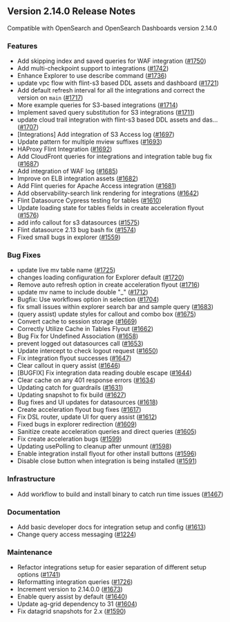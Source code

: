 ## Version 2.14.0 Release Notes

Compatible with OpenSearch and OpenSearch Dashboards version 2.14.0

### Features
* Add skipping index and saved queries for WAF integration ([#1750](https://github.com/opensearch-project/dashboards-observability/pull/1750))
* Add multi-checkpoint support to integrations ([#1742](https://github.com/opensearch-project/dashboards-observability/pull/1742))
* Enhance Explorer to use describe command ([#1736](https://github.com/opensearch-project/dashboards-observability/pull/1736))
* update vpc flow with flint-s3 based DDL assets and dashboard ([#1721](https://github.com/opensearch-project/dashboards-observability/pull/1721))
* Add default refresh interval for all the integrations and correct the version on `main` ([#1717](https://github.com/opensearch-project/dashboards-observability/pull/1717))
* More example queries for S3-based integrations ([#1714](https://github.com/opensearch-project/dashboards-observability/pull/1714))
* Implement saved query substitution for S3 integrations ([#1711](https://github.com/opensearch-project/dashboards-observability/pull/1711))
* update cloud trail integration with flint-s3 based DDL assets and das… ([#1707](https://github.com/opensearch-project/dashboards-observability/pull/1707))
* [Integrations] Add integration of S3 Access log ([#1697](https://github.com/opensearch-project/dashboards-observability/pull/1697))
* Update pattern for multiple mview suffixes ([#1693](https://github.com/opensearch-project/dashboards-observability/pull/1693))
* HAProxy Flint Integration ([#1692](https://github.com/opensearch-project/dashboards-observability/pull/1692))
* Add CloudFront queries for integrations and integration table bug fix ([#1687](https://github.com/opensearch-project/dashboards-observability/pull/1687))
* Add integration of WAF log ([#1685](https://github.com/opensearch-project/dashboards-observability/pull/1685))
* Improve on ELB integration assets ([#1682](https://github.com/opensearch-project/dashboards-observability/pull/1682))
* Add Flint queries for Apache Access integration ([#1681](https://github.com/opensearch-project/dashboards-observability/pull/1681))
* Add observability-search link rendering for integrations ([#1642](https://github.com/opensearch-project/dashboards-observability/pull/1642))
* Flint Datasource Cypress testing for tables ([#1610](https://github.com/opensearch-project/dashboards-observability/pull/1610))
* Update loading state for tables fields in create acceleration flyout ([#1576](https://github.com/opensearch-project/dashboards-observability/pull/1576))
* add info callout for s3 datasources ([#1575](https://github.com/opensearch-project/dashboards-observability/pull/1575))
* Flint datasource 2.13 bug bash fix ([#1574](https://github.com/opensearch-project/dashboards-observability/pull/1574))
* Fixed small bugs in explorer ([#1559](https://github.com/opensearch-project/dashboards-observability/pull/1559))

### Bug Fixes
* update live mv table name ([#1725](https://github.com/opensearch-project/dashboards-observability/pull/1725))
* changes loading configuration for Explorer default ([#1720](https://github.com/opensearch-project/dashboards-observability/pull/1720))
* Remove auto refresh option in create acceleration flyout ([#1716](https://github.com/opensearch-project/dashboards-observability/pull/1716))
* update mv name to include double "_" ([#1712](https://github.com/opensearch-project/dashboards-observability/pull/1712))
* Bugfix: Use workflows option in selection ([#1704](https://github.com/opensearch-project/dashboards-observability/pull/1704))
* fix small issues within explorer search bar and sample query ([#1683](https://github.com/opensearch-project/dashboards-observability/pull/1683))
* (query assist) update styles for callout and combo box ([#1675](https://github.com/opensearch-project/dashboards-observability/pull/1675))
* Convert cache to session storage ([#1669](https://github.com/opensearch-project/dashboards-observability/pull/1669))
* Correctly Utilize Cache in Tables Flyout ([#1662](https://github.com/opensearch-project/dashboards-observability/pull/1662))
* Bug Fix for Undefined Association ([#1658](https://github.com/opensearch-project/dashboards-observability/pull/1658))
* prevent logged out datasources call ([#1653](https://github.com/opensearch-project/dashboards-observability/pull/1653))
* Update intercept to check logout request ([#1650](https://github.com/opensearch-project/dashboards-observability/pull/1650))
* Fix integration flyout successes ([#1647](https://github.com/opensearch-project/dashboards-observability/pull/1647))
* Clear callout in query assist ([#1646](https://github.com/opensearch-project/dashboards-observability/pull/1646))
* [BUGFIX] Fix integration data reading double escape ([#1644](https://github.com/opensearch-project/dashboards-observability/pull/1644))
* Clear cache on any 401 response errors ([#1634](https://github.com/opensearch-project/dashboards-observability/pull/1634))
* Updating catch for guardrails ([#1631](https://github.com/opensearch-project/dashboards-observability/pull/1631))
* Updating snapshot to fix build ([#1627](https://github.com/opensearch-project/dashboards-observability/pull/1627))
* Bug fixes and UI updates for datasources ([#1618](https://github.com/opensearch-project/dashboards-observability/pull/1618))
* Create acceleration flyout bug fixes ([#1617](https://github.com/opensearch-project/dashboards-observability/pull/1617))
* Fix DSL router, update UI for query assist ([#1612](https://github.com/opensearch-project/dashboards-observability/pull/1612))
* Fixed bugs in explorer redirection ([#1609](https://github.com/opensearch-project/dashboards-observability/pull/1609))
* Sanitize create acceleration queries and direct queries ([#1605](https://github.com/opensearch-project/dashboards-observability/pull/1605))
* Fix create acceleration bugs ([#1599](https://github.com/opensearch-project/dashboards-observability/pull/1599))
* Updating usePolling to cleanup after unmount ([#1598](https://github.com/opensearch-project/dashboards-observability/pull/1598))
* Enable integration install flyout for other install buttons ([#1596](https://github.com/opensearch-project/dashboards-observability/pull/1596))
* Disable close button when integration is being installed ([#1591](https://github.com/opensearch-project/dashboards-observability/pull/1591))

### Infrastructure
* Add workflow to build and install binary to catch run time issues ([#1467](https://github.com/opensearch-project/dashboards-observability/pull/1467))

### Documentation
* Add basic developer docs for integration setup and config ([#1613](https://github.com/opensearch-project/dashboards-observability/pull/1613))
* Change query access messaging ([#1224](https://github.com/opensearch-project/dashboards-observability/pull/1224))

### Maintenance
* Refactor integrations setup for easier separation of different setup options ([#1741](https://github.com/opensearch-project/dashboards-observability/pull/1741))
* Reformatting integration queries ([#1726](https://github.com/opensearch-project/dashboards-observability/pull/1726))
* Increment version to 2.14.0.0 ([#1673](https://github.com/opensearch-project/dashboards-observability/pull/1673))
* Enable query assist by default ([#1640](https://github.com/opensearch-project/dashboards-observability/pull/1640))
* Update ag-grid dependency to 31 ([#1604](https://github.com/opensearch-project/dashboards-observability/pull/1604))
* Fix datagrid snapshots for 2.x ([#1590](https://github.com/opensearch-project/dashboards-observability/pull/1590))
